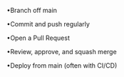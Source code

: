 •Branch off main 

•Commit and push regularly 

•Open a Pull Request 

•Review, approve, and squash merge 

•Deploy from main (often with CI/CD) 
